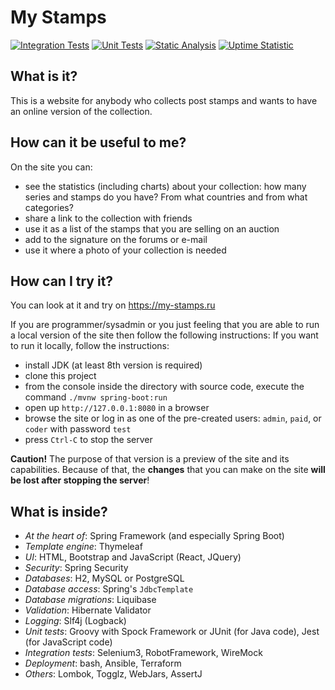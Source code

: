 # My Stamps

[![Integration Tests](https://github.com/php-coder/mystamps/actions/workflows/integration-tests-h2.yml/badge.svg?branch=master)](https://github.com/php-coder/mystamps/actions/workflows/integration-tests-h2.yml)
[![Unit Tests](https://github.com/php-coder/mystamps/actions/workflows/unit-tests.yml/badge.svg)](https://github.com/php-coder/mystamps/actions/workflows/unit-tests.yml)
[![Static Analysis](https://github.com/php-coder/mystamps/actions/workflows/static-analysis.yml/badge.svg)](https://github.com/php-coder/mystamps/actions/workflows/static-analysis.yml)
[![Uptime Statistic](https://badgen.net/uptime-robot/month/ur243278-551fbb732949dbdee27c7552)](https://stats.uptimerobot.com/1jXAjFpgP)

## What is it?

This is a website for anybody who collects post stamps and wants to have an online version of the collection.

## How can it be useful to me?

On the site you can:
* see the statistics (including charts) about your collection: how many series and stamps do you have? From what countries and from what categories?
* share a link to the collection with friends
* use it as a list of the stamps that you are selling on an auction
* add to the signature on the forums or e-mail
* use it where a photo of your collection is needed

## How can I try it?

You can look at it and try on https://my-stamps.ru

If you are programmer/sysadmin or you just feeling that you are able to run a local version of the site then follow the following instructions:
If you want to run it locally, follow the instructions:

* install JDK (at least 8th version is required)
* clone this project
* from the console inside the directory with source code, execute the command `./mvnw spring-boot:run`
* open up `http://127.0.0.1:8080` in a browser
* browse the site or log in as one of the pre-created users: `admin`, `paid`, or `coder` with password `test`
* press `Ctrl-C` to stop the server

**Caution!** The purpose of that version is a preview of the site and its capabilities. Because of that, the **changes** that you can make on the site **will be lost after stopping the server**!

## What is inside?

* *At the heart of*: Spring Framework (and especially Spring Boot)
* *Template engine*: Thymeleaf
* *UI*: HTML, Bootstrap and JavaScript (React, JQuery)
* *Security*: Spring Security
* *Databases*: H2, MySQL or PostgreSQL
* *Database access*: Spring's `JdbcTemplate`
* *Database migrations*: Liquibase
* *Validation*: Hibernate Validator
* *Logging*: Slf4j (Logback)
* *Unit tests*: Groovy with Spock Framework or JUnit (for Java code), Jest (for JavaScript code)
* *Integration tests*: Selenium3, RobotFramework, WireMock
* *Deployment*: bash, Ansible, Terraform
* *Others*: Lombok, Togglz, WebJars, AssertJ
